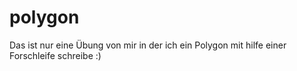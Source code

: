 # polygon
Das ist nur eine Übung von mir in der ich ein Polygon mit hilfe einer Forschleife schreibe :)
